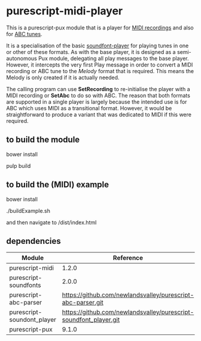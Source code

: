 purescript-midi-player
======================


This is a purescript-pux module that is a player for [MIDI recordings](https://github.com/newlandsvalley/purescript-midi/blob/master/src/Data/Midi.purs) and also for [ABC tunes](https://github.com/newlandsvalley/purescript-abc-parser).

It is a specialisation of the basic [soundfont-player](https://github.com/newlandsvalley/purescript-soundfont-player) for playing tunes in one or other of these formats. As with the base player, it is designed as a semi-autonomous Pux module, delegating all play messages to the base player. However, it intercepts the very first Play message in order to convert a MIDI recording or ABC tune to the _Melody_ format that is required. This means the Melody is only created if it is actually needed. 

The calling program can use __SetRecording__ to re-initialise the player with a MIDI recording or __SetAbc__ to do so with ABC.  The reason that both formats are supported in a single player is largely because the intended use is for ABC which uses MIDI as a transitional format.  However, it would be straightforward to produce a variant that was dedicated to MIDI if this were required.

to build the module
-------------------

   bower install

   pulp build


to build the (MIDI) example
---------------------------

   bower install

   ./buildExample.sh

   and then navigate to /dist/index.html   
   
dependencies
------------

| Module                     | Reference                                                              |
| -------------------------- | ---------------------------------------------------------------------- |
| purescript-midi            | 1.2.0                                                                  |
| purescript-soundfonts      | 2.0.0                                                                  |
| purescript-abc-parser      | https://github.com/newlandsvalley/purescript-abc-parser.git            |
| purescript-soundont_player | https://github.com/newlandsvalley/purescript-soundfont_player.git      |
| purescript-pux             | 9.1.0                                                                  |
